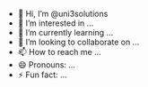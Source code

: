 - 👋 Hi, I’m @uni3solutions
- 👀 I’m interested in ...
- 🌱 I’m currently learning ...
- 💞️ I’m looking to collaborate on ...
- 📫 How to reach me ...
- 😄 Pronouns: ...
- ⚡ Fun fact: ...

<!---
uni3solutions/uni3solutions is a ✨ special ✨ repository because its `README.md` (this file) appears on your GitHub profile.
You can click the Preview link to take a look at your changes.
--->
